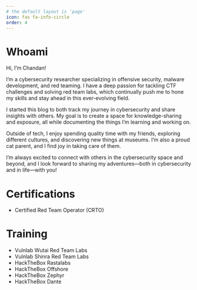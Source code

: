```yaml
---
# the default layout is 'page'
icon: fas fa-info-circle
order: 4
---
```


# Whoami

Hi, I’m Chandan!

I’m a cybersecurity researcher specializing in offensive security, malware development, and red teaming. I have a deep passion for tackling CTF challenges and solving red team labs, which continually push me to hone my skills and stay ahead in this ever-evolving field.

I started this blog to both track my journey in cybersecurity and share insights with others. My goal is to create a space for knowledge-sharing and exposure, all while documenting the things I’m learning and working on.

Outside of tech, I enjoy spending quality time with my friends, exploring different cultures, and discovering new things at museums. I’m also a proud cat parent, and I find joy in taking care of them.

I’m always excited to connect with others in the cybersecurity space and beyond, and I look forward to sharing my adventures—both in cybersecurity and in life—with you!


# Certifications

- Certified Red Team Operator (CRTO)


# Training

- Vulnlab Wutai Red Team Labs
- Vulnlab Shinra Red Team Labs
- HackTheBox Rastalabs
- HackTheBox Offshore
- HackTheBox Zephyr
- HackTheBox Dante